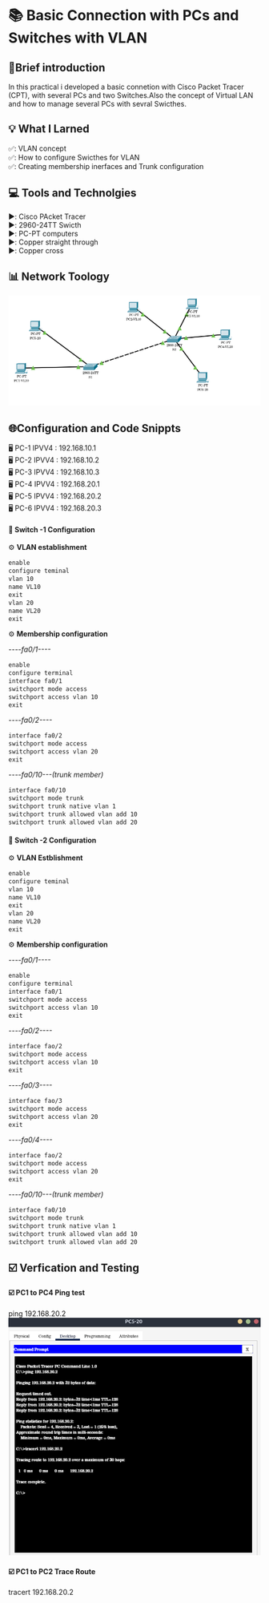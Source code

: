# 📚 Basic Connection with PCs and Switches with VLAN

## 📝Brief introduction
In this practical i developed a basic connetion with Cisco Packet Tracer (CPT), with several PCs and two Switches.Also the concept of Virtual LAN and how to manage several PCs with sevral Swicthes.

## 💡 What I Larned
✅: VLAN concept  
✅: How to configure Swicthes for VLAN   
✅: Creating membership inerfaces and Trunk configuration  

## 💻 Tools and Technolgies
▶️: Cisco PAcket Tracer  
▶️: 2960-24TT Swicth  
▶️: PC-PT computers  
▶️: Copper straight through  
▶️: Copper cross  

## 📊 Network Toology
![Basic network topology](topology.png)

## 🌐Configuration and Code Snippts

🖥️ PC-1 IPVV4 : 192.168.10.1  
🖥️ PC-2 IPVV4 : 192.168.10.2  
🖥️ PC-3 IPVV4 : 192.168.10.3    
🖥️ PC-4 IPVV4 : 192.168.20.1  
🖥️ PC-5 IPVV4 : 192.168.20.2  
🖥️ PC-6 IPVV4 : 192.168.20.3  

#### 🔲 Switch -1 Configuration
⚙️ **VLAN establishment**
```
enable
configure teminal
vlan 10
name VL10
exit
vlan 20
name VL20
exit
```
⚙️ **Membership configuration**  

*----fa0/1----*
```
enable  
configure terminal  
interface fa0/1
switchport mode access
switchport access vlan 10
exit
```
*----fa0/2----*
```
interface fa0/2
switchport mode access
switchport access vlan 20
exit
```
*----fa0/10---(trunk member)*
```
interface fa0/10
switchport mode trunk
switchport trunk native vlan 1
switchport trunk allowed vlan add 10
switchport trunk allowed vlan add 20
```

#### 🔲 Switch -2 Configuration
⚙️ **VLAN Estblishment**
```
enable
configure teminal
vlan 10
name VL10
exit
vlan 20
name VL20
exit
```
⚙️ **Membership configuration**

*----fa0/1----*
```
enable 
configure terminal
interface fa0/1
switchport mode access
switchport access vlan 10
exit
```
*----fa0/2----*
```
interface fao/2
switchport mode access
switchport access vlan 10
exit
```
*----fa0/3----*
```
interface fao/3
switchport mode access
switchport access vlan 20
exit
```
*----fa0/4----*
```
interface fao/2
switchport mode access
switchport access vlan 20
exit
```
*----fa0/10---(trunk member)*
```
interface fa0/10
switchport mode trunk
switchport trunk native vlan 1
switchport trunk allowed vlan add 10
switchport trunk allowed vlan add 20
```

## ☑️ Verfication and Testing
#### ☑️ PC1 to PC4 Ping test  
ping 192.168.20.2
![testing_ping](testingping.png)
#### ☑️ PC1 to PC2 Trace Route
tracert 192.168.20.2
